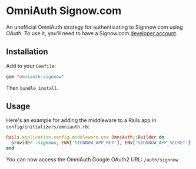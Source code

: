 # OmniAuth Signow.com

An unofficial OmniAuth strategy for authenticating to Signnow.com using OAuth. To use it, you'll
need to have a Signow.com [developer account](https://www.signow.com/developer).

## Installation

Add to your `Gemfile`:

```ruby
gem "omniauth-signnow"
```

Then `bundle install`.

## Usage

Here's an example for adding the middleware to a Rails app in `config/initializers/omniauth.rb`:

```ruby
Rails.application.config.middleware.use OmniAuth::Builder do
  provider :signnow, ENV['SIGNNOW_APP_KEY'], ENV['SIGNNOW_APP_SECRET']
end
```

You can now access the OmniAuth Google OAuth2 URL: `/auth/signnow`
